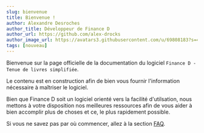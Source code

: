 ```yaml
---
slug: bienvenue
title: Bienvenue !
author: Alexandre Desroches
author_title: Développeur de Finance D
author_url: https://github.com/alex-drocks
author_image_url: https://avatars3.githubusercontent.com/u/69808183?s=460&u=209132f93efd38e59b62bd617a6d4b4ebb14e5e3&v=4
tags: [nouveau]
---
```


Bienvenue sur la page officielle de la documentation
du logiciel `Finance D - Tenue de livres simplifiée`.

Le contenu est en construction afin de bien vous fournir 
l'information nécessaire à maîtriser le logiciel.

Bien que Finance D soit un logiciel orienté vers la facilité 
d'utilsation, nous mettons à votre disposition nos meilleures 
ressources afin de vous aider à bien accomplir plus de choses 
et ce, le plus rapidement possible.

Si vous ne savez pas par où commencer, allez à la section
[FAQ](faq).